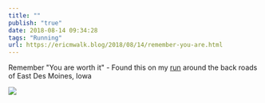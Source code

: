 ```yaml
---
title: ""
publish: "true"
date: 2018-08-14 09:34:28
tags: "Running"
url: https://ericmwalk.blog/2018/08/14/remember-you-are.html
---
```


Remember "You are worth it" - Found this on my [run](https://www.strava.com/activities/1771361039) around the back roads of East Des Moines, Iowa

![](https://ericmwalk.blog/uploads/2022/94cdd2f64c.jpg)